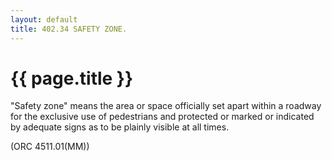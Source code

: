 ```yaml
---
layout: default 
title: 402.34 SAFETY ZONE.
---
```


{{ page.title }}
================

"Safety zone" means the area or space officially set apart within a
roadway for the exclusive use of pedestrians and protected or marked or
indicated by adequate signs as to be plainly visible at all times.

(ORC 4511.01(MM))
